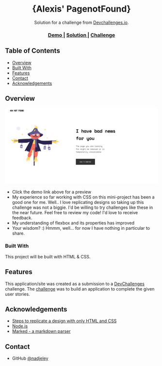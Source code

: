 <!-- Please update value in the {}  -->

<h1 align="center">{Alexis' PagenotFound}</h1>

<div align="center">
   Solution for a challenge from  <a href="http://devchallenges.io" target="_blank">Devchallenges.io</a>.
</div>

<div align="center">
  <h3>
    <a href="https://alexis404notfound.netlify.app">
      Demo
    </a>
    <span> | </span>
    <a href="https://github.com/nadjeley/Error404">
      Solution
    </a>
    <span> | </span>
    <a href="https://devchallenges.io/challenges/wBunSb7FPrIepJZAg0sY">
      Challenge
    </a>
  </h3>
</div>

<!-- TABLE OF CONTENTS -->

## Table of Contents

- [Overview](#overview)
- [Built With](#built-with)
- [Features](#features)
- [Contact](#contact)
- [Acknowledgements](#acknowledgements)

<!-- OVERVIEW -->

## Overview

![screenshot](Screenshoterror.png)


- Click the demo link above for a preview
- My experience so far working with CSS on this mini-project has been a good one for me. Well.. I love replicating designs so taking up this    challenge was not a biggie. I'd be willing to try challenges like these in the near future.
Feel free to review my code! I'd love to receive feedback.
- My understanding of flexbox and its properties has improved
- Your wisdom? :)
Hmmm, well... for now I have nothing in particular to share.


### Built With

<!-- This section should list any major frameworks that you built your project using. Here are a few examples.-->
This project will be built with HTML & CSS.

## Features

<!-- List the features of your application or follow the template. Don't share the figma file here :) -->

This application/site was created as a submission to a [DevChallenges](https://devchallenges.io/challenges) challenge. The [challenge](https://devchallenges.io/challenges/wBunSb7FPrIepJZAg0sY) was to build an application to complete the given user stories.


## Acknowledgements

<!-- This section should list any articles or add-ons/plugins that helps you to complete the project. This is optional but it will help you in the future. For exmpale -->

- [Steps to replicate a design with only HTML and CSS](https://devchallenges-blogs.web.app/how-to-replicate-design/)
- [Node.js](https://nodejs.org/)
- [Marked - a markdown parser](https://github.com/chjj/marked)

## Contact


- GitHub [@nadjeley](https://{github.com/nadjeley})

